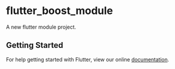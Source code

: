 # flutter_boost_module

A new flutter module project.

## Getting Started

For help getting started with Flutter, view our online
[documentation](https://flutter.io/).
